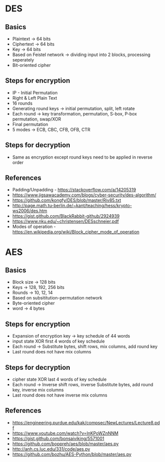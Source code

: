 # DES

## Basics

* Plaintext -> 64 bits 
* Ciphertext -> 64 bits
* Key -> 64 bits 
* Based on Feistel network -> dividing input into 2 blocks, processing seperately
* Bit-oriented cipher

## Steps for encryption

* IP - Initial Permutation
* Right & Left Plain Text 
* 16 rounds
* Generating round keys -> initial permutation, split, left rotate
* Each round -> key transformation, permutation, S-box, P-box permutation, swap/XOR
* Final permutation
* 5 modes -> ECB, CBC, CFB, OFB, CTR

## Steps for decryption

* Same as encryption except round keys need to be applied in reverse order

## References

* Padding/Unpadding - https://stackoverflow.com/a/14205319
* https://www.jigsawacademy.com/blogs/cyber-security/des-algorithm/
* https://github.com/kongfy/DES/blob/master/Riv85.txt
* http://page.math.tu-berlin.de/~kant/teaching/hess/krypto-ws2006/des.htm
* https://gist.github.com/BlackRabbit-github/2924939
* https://www.nku.edu/~christensen/DESschneier.pdf
* Modes of operation - https://en.wikipedia.org/wiki/Block_cipher_mode_of_operation

# AES

## Basics

* Block size -> 128 bits
* Keys -> 128, 192, 256 bits
* Rounds -> 10, 12, 14
* Based on subsititution-permutation network
* Byte-oriented cipher
* word -> 4 bytes

## Steps for encryption

* Expansion of encryption key -> key schedule of 44 words
* input state XOR first 4 words of key schedule
* Each round -> Substitute bytes, shift rows, mix columns, add round key 
* Last round does not have mix columns

## Steps for decryption

* cipher state XOR last 4 words of key schedule
* Each round -> Inverse shift rows, inverse Substitute bytes, add round key, inverse mix columns
* Last round does not have inverse mix columns

## References

* https://engineering.purdue.edu/kak/compsec/NewLectures/Lecture8.pdf
* https://www.youtube.com/watch?v=lnKPoWZnNNM
* https://gist.github.com/bonsaiviking/5571001
* https://github.com/boppreh/aes/blob/master/aes.py
* http://anh.cs.luc.edu/331/code/aes.py
* https://github.com/bozhu/AES-Python/blob/master/aes.py
